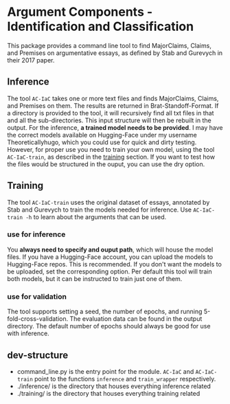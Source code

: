 # Argument Components - Identification and Classification
This package provides a command line tool to find MajorClaims, Claims, and Premises on argumentative essays, as defined by Stab and Gurevych in their 2017 paper.
## Inference
The tool `AC-IaC` takes one or more text files and finds MajorClaims, Claims, and Premises on them. 
The results are returned in Brat-Standoff-Format. 
If a directory is provided to the tool, it will recursively find all txt files in that and all the sub-directories.
This input structure will then be rebuilt in the output.
For the inference, **a trained model needs to be provided**. 
I may have the correct models available on Hugging-Face under my username Theoreticallyhugo, which you could use for quick and dirty testing.
However, for proper use you need to train your own model, using the tool `AC-IaC-train`, as described in the [training](#Training) section.
If you want to test how the files would be structured in the ouput, you can use the dry option.
## Training
The tool `AC-IaC-train` uses the original dataset of essays, annotated by Stab and Gurevych to train the models needed for inference.
Use `AC-IaC-train -h` to learn about the arguments that can be used.
### use for inference
You **always need to specify and ouput path**, which will house the model files.
If you have a Hugging-Face account, you can upload the models to Hugging-Face repos. This is recommended.
If you don't want the models to be uploaded, set the corresponding option.
Per default this tool will train both models, but it can be instructed to train just one of them.
### use for validation
The tool supports setting a seed, the number of epochs, and running 5-fold-cross-validation. The evaluation data can be found in the output directory.
The default number of epochs should always be good for use with inference.
## dev-structure
- command_line.py is the entry point for the module. `AC-IaC` and `AC-IaC-train` point to the functions `inference` and `train_wrapper` respectively.
- ./inference/ is the directory that houses everything inference related
- ./training/ is the directory that houses everything training related

